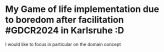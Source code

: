 # My Game of life implementation due to boredom after facilitation #GDCR2024 in Karlsruhe :D

I would like to focus in particular on the domain concept

